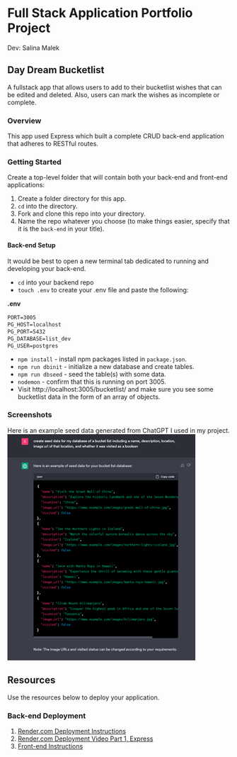 # Full Stack Application Portfolio Project

Dev: Salina Malek

## Day Dream Bucketlist

A fullstack app that allows users to add to their bucketlist wishes that can be edited and deleted. Also, users can mark the wishes as incomplete or complete.

### Overview

This app used Express which built a complete CRUD back-end application that adheres to RESTful routes.

### Getting Started

Create a top-level folder that will contain both your back-end and front-end applications:

1. Create a folder directory for this app.
2. `cd` into the directory.
3. Fork and clone this repo into your directory.
4. Name the repo whatever you choose (to make things easier, specify that it is the `back-end` in your title).

#### Back-end Setup

It would be best to open a new terminal tab dedicated to running and developing your back-end.

- `cd` into your backend repo
- `touch .env` to create your .env file and paste the following:

**.env**

```
PORT=3005
PG_HOST=localhost
PG_PORT=5432
PG_DATABASE=list_dev
PG_USER=postgres
```

- `npm install` - install npm packages listed in `package.json`.
- `npm run dbinit` - initialize a new database and create tables.
- `npm run dbseed` - seed the table(s) with some data.
- `nodemon` - confirm that this is running on port 3005.
- Visit http://localhost:3005/bucketlist/ and make sure you see some bucketlist data in the form of an array of objects.

### Screenshots

Here is an example seed data generated from ChatGPT I used in my project.
![ChatGPT Seed Data](/assets/chatGPT-seed-data.png)

## Resources

Use the resources below to deploy your application.

### Back-end Deployment

1. [Render.com Deployment Instructions](https://github.com/9-1-pursuit/guide-deployment/tree/main/render-express-postgres)
1. [Render.com Deployment Video Part 1, Express](https://drive.google.com/file/d/1JefmByjhsh8zoLwzpwdv-Hn9Wg4ezaOB/view?usp=sharing)
1. [Front-end Instructions](https://github.com/Salinamalek/PERN-Portfolio-Project-Frontend)
